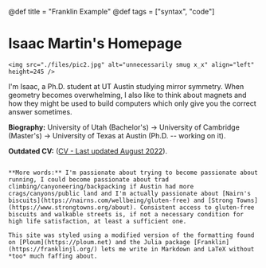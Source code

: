 @def title = "Franklin Example"
@def tags = ["syntax", "code"]

# Isaac Martin's Homepage

~~~
<img src="./files/pic2.jpg" alt="unnecessarily smug x_x" align="left" height=245 />
~~~

I'm Isaac, a Ph.D. student at UT Austin studying mirror symmetry. When geometry becomes overwhelming, I also like to think about magnets and how they might be used to build computers which only give you the correct answer sometimes. 

**Biography:** University of Utah (Bachelor's) -> University of Cambridge (Master's) -> University of Texas at Austin (Ph.D. -- working on it).

**Outdated CV:** ([CV - Last updated August 2022](/files/CV.pdf)).

~~~<br>~~~

**More words:** I'm passionate about trying to become passionate about running, I could become passionate about trad climbing/canyoneering/backpacking if Austin had more crags/canyons/public land and I'm actually passionate about [Nairn's biscuits](https://nairns.com/wellbeing/gluten-free) and [Strong Towns](https://www.strongtowns.org/about). Consistent access to gluten-free biscuits and walkable streets is, if not a necessary condition for high life satisfaction, at least a sufficient one.

This site was styled using a modified version of the formatting found on [Ploum](https://ploum.net) and the Julia package [Franklin](https://franklinjl.org/) lets me write in Markdown and LaTeX without *too* much faffing about.
